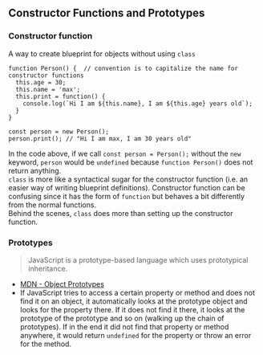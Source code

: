 ## Constructor Functions and Prototypes

### Constructor function
A way to create blueprint for objects without using `class`
```
function Person() {  // convention is to capitalize the name for constructor functions
  this.age = 30;
  this.name = 'max';
  this.print = function() {
    console.log(`Hi I am ${this.name}, I am ${this.age} years old`);
  }
}

const person = new Person(); 
person.print(); // "Hi I am max, I am 30 years old"
```
In the code above, if we call `const person = Person();` without the `new` keyword, `person` would be `undefined` because `function Person()` does not return anything. <br />
`class` is more like a syntactical sugar for the constructor function (i.e. an easier way of writing blueprint definitions). Constructor function can be confusing since it has the form of `function` but behaves a bit differently from the normal functions.<br />
Behind the scenes, `class` does more than setting up the constructor function.

### Prototypes
>JavaScript is a prototype-based language which uses prototypical inheritance.
- [MDN - Object Prototypes](https://developer.mozilla.org/en-US/docs/Learn/JavaScript/Objects/Object_prototypes)<br />
- If JavaScript tries to access a certain property or method and does not find it on an object, it automatically looks at the prototype object and looks for the property there. If it does not find it there, it looks at the prototype of the prototype and so on (walking up the chain of prototypes). If in the end it did not find that property or method anywhere, it would return `undefined` for the property or throw an error for the method.
